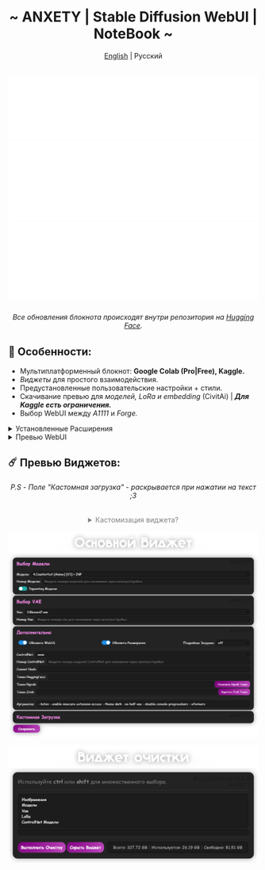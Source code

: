 <div align="center">

<h1 align="center">~ ANXETY | Stable Diffusion WebUI | NoteBook ~</h1>

[English](./README.md) | Русский

</div>


<div align="center">
	</br>
	<a href="https://discord.gg/eemJdDusvH">
		<img src="/SVG/ru/discord-ru.svg" width="800" height="130" alt="discord">
	</a>
	<a href="https://www.kaggle.com/anxetysolo/anxety-sdw-ru">
		<img src="/SVG/ru/kaggle-ru.svg" width="800" height="160" alt="kaggle">
	</a>
      <a href="https://colab.research.google.com/drive/1rcF0WFmkwWEy_hqG1uvXpal22IijheXK">
		<img src="/SVG/ru/colab-ru.svg" width="800" height="160" alt="colab">
	</a>
	</br>
 	<h6>Все обновления блокнота происходят внутри репозитория на <a href="https://huggingface.co/NagisaNao/fast_repo/tree/main">Hugging Face</a>.</h6>
</div>


## 🌟 Особенности:
  - Мультиплатформенный блокнот: **Google Colab (Pro|Free), Kaggle.**
  - *Виджеты* для простого взаимодействия.
  - Предустановленные пользовательские настройки + стили.
  - Скачивание превью для *моделей, LoRa и embedding* (CivitAi) | ***Для Kaggle есть ограничения.***
  - Выбор WebUI между *A1111* и *Forge.*

<details>
<summary>Установленные Расширения</summary>

- [adetailer](https://github.com/Bing-su/adetailer)
- [aspect-ratio-helper](https://github.com/thomasasfk/sd-webui-aspect-ratio-helper)
- [canvas-zoom](https://github.com/richrobber2/canvas-zoom)
- [cattpuccin](https://github.com/catppuccin/stable-diffusion-webui)
- [CivitAi-Browser-plus](https://github.com/BlafKing/sd-civitai-browser-plus) 
- [Config-Presets](https://github.com/Zyin055/Config-Presets)
- [ControlNet](https://github.com/Mikubill/sd-webui-controlnet)
- [infinite-image-browsing](https://github.com/zanllp/sd-webui-infinite-image-browsing)
- [ncpt_colab_timer](https://github.com/NoCrypt/ncpt_colab_timer) - *отредактировано мной*
- [regional-prompter](https://github.com/hako-mikan/sd-webui-regional-prompter)
- [sd-encrypt-image](https://github.com/viyiviyi/sd-encrypt-image)
- [sd-fast-pnginfo](https://github.com/NoCrypt/sd-fast-pnginfo)
- [sd-hub](https://github.com/gutris1/sd-hub) - *альтернатива [batchlinks](https://github.com/etherealxx/batchlinks-webui)*
- [state](https://github.com/ilian6806/stable-diffusion-webui-state)
- [supermerger](https://github.com/hako-mikan/sd-webui-supermerger)
- [tag-complete](https://github.com/DominikDoom/a1111-sd-webui-tagcomplete)
- [Umi-AI-Wildcards](https://github.com/Tsukreya/Umi-AI-Wildcards)
- [wd14-tagger](https://github.com/picobyte/stable-diffusion-webui-wd14-tagger)

</details>

<details>
<summary>Превью WebUI</summary>
	
![webui](/img/webui.png)
</details>


## ☄️ Превью Виджетов:

<div align="center"> 
  
  <h6>P.S - Поле "Кастомная загрузка" - раскрывается при нажатии на текст ;3</h6>
  
  <details>
  <summary style="color: grey;">Кастомизация виджета?</summary>

  Никакого прямого назначения, просто забавная функция, почему бы и нет? Верно?
  </br>
  Для этого достаточно указать аргумент `-i <url>`, где _\<url\>_ - это ссылка на изображение/гифку.

  **Пример:**
  ![img](https://huggingface.co/NagisaNao/test/raw/main/preview_background_img.png)
  
  </details>
  
  ![main_widget](/img/ru/t2_main_widget_ru.png)
  
  ![clean_widget](/img/ru/t2_cleaner_widget_ru.png)

</div>
